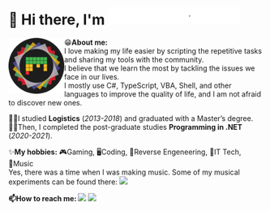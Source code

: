 <h1>👋 Hi there, I'm <img width="130" alt="name" title="Mi5hmasH" src="./.resources/HwSig - white.svg#gh-dark-mode-only"><img width="130" alt="name" title="Mi5hmasH" src="./.resources/HwSig - black.svg#gh-light-mode-only"></h1>

<div align="left">
  <img align="left" width="110" alt="logo" src="./.resources/LOGO.svg">
  <p>
    😁<strong>About me:</strong><br>
    I love making my life easier by scripting the repetitive tasks and sharing my tools with the community.<br>
    I believe that we learn the most by tackling the issues we face in our lives.<br>
    I mostly use C#, TypeScript, VBA, Shell, and other languages to improve the quality of life, and I am not afraid to discover new ones.
  </p>
  <p>
    👨‍🎓I studied <b>Logistics</b> (<i>2013-2018</i>) and graduated with a Master’s degree.<br>
    👨‍🎓Then, I completed the post-graduate studies <b>Programming in .NET</b> (<i>2020-2021</i>).
  </p>
  <p>
    ✨<strong>My hobbies:</strong> 🎮Gaming, 🖥️Coding, 🦖Reverse Engeneering, 🤖IT Tech, 🎵Music<br>
    Yes, there was a time when I was making music. Some of my musical experiments can be found there:
    <a href="https://soundcloud.com/mi5hmash/tracks" target="_blank"><img src="https://img.shields.io/badge/Soundcloud-FF3300?logo=Soundcloud&logoColor=white"></a>
  </p>
  <p>
    <strong>📫How to reach me: </strong> 
    <a href="mailto:mike.gebicki@gmail.com" target="_blank"><img src="https://img.shields.io/badge/-Gmail-D14836?logo=gmail&logoColor=white"></a>
    <a href="https://discord.com/" target="_blank"><img src="https://img.shields.io/badge/-Mi5hmasH-5865F2?logo=discord&logoColor=white"></a>
  </p>
</div>
